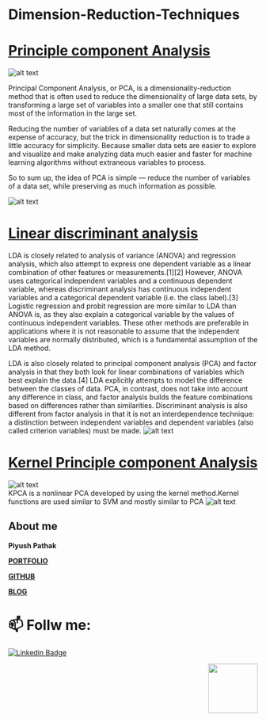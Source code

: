 # Dimension-Reduction-Techniques

# [Principle component Analysis](https://github.com/piyushpathak03/Dimension-Reduction-Techniques/blob/master/PCA.ipynb)
![alt text](https://github.com/piyushpathak03/Dimension-Reduction-Techniques/blob/master/pca.gif)
<br />

Principal Component Analysis, or PCA, is a dimensionality-reduction method that is often used to reduce the dimensionality of large data sets, by transforming a large set of variables into a smaller one that still contains most of the information in the large set.

Reducing the number of variables of a data set naturally comes at the expense of accuracy, but the trick in dimensionality reduction is to trade a little accuracy for simplicity. Because smaller data sets are easier to explore and visualize and make analyzing data much easier and faster for machine learning algorithms without extraneous variables to process.

So to sum up, the idea of PCA is simple — reduce the number of variables of a data set, while preserving as much information as possible.

![alt text](https://github.com/piyushpathak03/Dimension-Reduction-Techniques/blob/master/PCA1.gif)
<br />

# [Linear discriminant analysis](https://github.com/piyushpathak03/Dimension-Reduction-Techniques/blob/master/LDA.ipynb)
LDA is closely related to analysis of variance (ANOVA) and regression analysis, which also attempt to express one dependent variable as a linear combination of other features or measurements.[1][2] However, ANOVA uses categorical independent variables and a continuous dependent variable, whereas discriminant analysis has continuous independent variables and a categorical dependent variable (i.e. the class label).[3] Logistic regression and probit regression are more similar to LDA than ANOVA is, as they also explain a categorical variable by the values of continuous independent variables. These other methods are preferable in applications where it is not reasonable to assume that the independent variables are normally distributed, which is a fundamental assumption of the LDA method.

LDA is also closely related to principal component analysis (PCA) and factor analysis in that they both look for linear combinations of variables which best explain the data.[4] LDA explicitly attempts to model the difference between the classes of data. PCA, in contrast, does not take into account any difference in class, and factor analysis builds the feature combinations based on differences rather than similarities. Discriminant analysis is also different from factor analysis in that it is not an interdependence technique: a distinction between independent variables and dependent variables (also called criterion variables) must be made.
![alt text](https://github.com/piyushpathak03/Dimension-Reduction-Techniques/blob/master/LDA.gif)
<br />

# [Kernel Principle component Analysis](https://github.com/piyushpathak03/Dimension-Reduction-Techniques/blob/master/KPCA.ipynb)
![alt text](https://github.com/piyushpathak03/Dimension-Reduction-Techniques/blob/master/KPCA.gif)
<br />
KPCA is a nonlinear PCA developed by using the kernel method.Kernel functions are used similar to SVM and mostly similar to PCA
![alt text](https://github.com/piyushpathak03/Dimension-Reduction-Techniques/blob/master/KPCA%201.gif)
<br />

## About me

**Piyush Pathak**

[**PORTFOLIO**](https://anirudhrapathak3.wixsite.com/piyush)

[**GITHUB**](https://github.com/piyushpathak03)

[**BLOG**](https://medium.com/@piyushpathak03)


# 📫 Follw me: 

[![Linkedin Badge](https://img.shields.io/badge/-PiyushPathak-blue?style=flat-square&logo=Linkedin&logoColor=white&link=https://www.linkedin.com/in/piyushpathak03/)](https://www.linkedin.com/in/piyushpathak03/)

<p  align="right"><img height="100" src = "https://media.giphy.com/media/l3URDstnIjBNY7rwLB/giphy.gif"></p>

